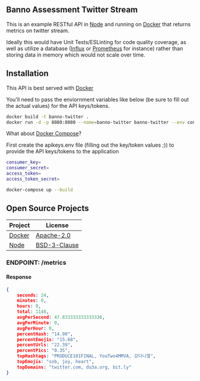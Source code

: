 ## Banno Assessment Twitter Stream

This is an example RESTful API in [Node]()
and running on [Docker](https://www.docker.com/)
that returns metrics on twitter stream.

Ideally this would have Unit Tests/ESLinting for code quality coverage, as well as utilize a database ([Influx](https://www.influxdata.com/) or [Prometheus](https://prometheus.io/) for instance) rather than storing data in memory which would not scale over time.

## Installation

This API is best served with [Docker](https://www.docker.com/)

You'll need to pass the enviornment variables like below (be sure to fill out the actual values) for the API keys/tokens.
```bash
docker build -t banno-twitter .
docker run -d -p 8080:8080 --name=banno-twitter banno-twitter --env consumer_key= --env consumer_secret= --env access_token= --env access_token_secret=
```

What about [Docker Compose](https://docs.docker.com/compose/)?

First create the apikeys.env file (filling out the key/token values ;)) to provide the API keys/tokens to the application
```bash
consumer_key=
consumer_secret=
access_token=
access_token_secret=
```

```bash
docker-compose up --build
```

## Open Source Projects
Project | License
--- | ---
[Docker](https://github.com/docker/docker) | [Apache-2.0](https://github.com/docker/docker/blob/master/LICENSE)
[Node]() | [BSD-3-Clause]()


### ENDPOINT: /metrics

#### Response
```json
{
	seconds: 24,
	minutes: 0,
	hours: 0,
	total: 1148,
	avgPerSecond: 47.833333333333336,
	avgPerMinute: 0,
	avgPerHour: 0,
	percentHash: "14.90",
	percentEmojis: "15.68",
	percentUrls: "22.39",
	percentPics: "0.35",
	topHashtags: "PRODUCE101FINAL, YouTwo4MMVA, 강다니엘",
	topEmojis: "sob, joy, heart",
	topDomains: "twitter.com, du3a.org, bit.ly"
}
```